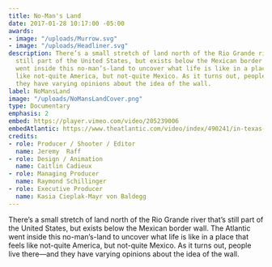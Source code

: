 ```yaml
---
title: No-Man's Land
date: 2017-01-28 10:17:00 -05:00
awards:
- image: "/uploads/Murrow.svg"
- image: "/uploads/Headliner.svg"
description: There’s a small stretch of land north of the Rio Grande river that’s
  still part of the United States, but exists below the Mexican border wall. The Atlantic
  went inside this no-man’s-land to uncover what life is like in a place that feels
  like not-quite America, but not-quite Mexico. As it turns out, people live there—and
  they have varying opinions about the idea of the wall.
label: NoMansLand
image: "/uploads/NoMansLandCover.png"
type: Documentary
emphasis: 2
embed: https://player.vimeo.com/video/205239006
embedAtlantic: https://www.theatlantic.com/video/index/490241/in-texas-stuck-on-mexican-side-of-the-border-wall/
credits:
- role: Producer / Shooter / Editor
  name: Jeremy  Raff
- role: Design / Animation
  name: Caitlin Cadieux
- role: Managing Producer
  name: Raymond Schillinger
- role: Executive Producer
  name: Kasia Cieplak-Mayr von Baldegg
---
```


There’s a small stretch of land north of the Rio Grande river that’s still part of the United States, but exists below the Mexican border wall. The Atlantic went inside this no-man’s-land to uncover what life is like in a place that feels like not-quite America, but not-quite Mexico. As it turns out, people live there—and they have varying opinions about the idea of the wall.